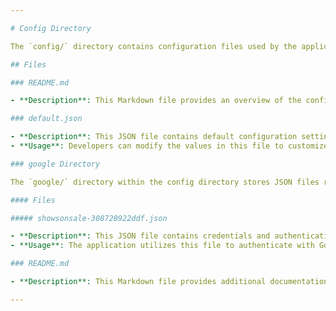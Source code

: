 ```yaml
---

# Config Directory

The `config/` directory contains configuration files used by the application to define various settings and parameters.

## Files

### README.md

- **Description**: This Markdown file provides an overview of the config directory and its contents, guiding developers on how to use and manage configuration files effectively.

### default.json

- **Description**: This JSON file contains default configuration settings for the application. It defines key-value pairs representing different configuration parameters such as database connection details, API endpoints, and environment-specific variables.
- **Usage**: Developers can modify the values in this file to customize the application's behavior according to their requirements.

### google Directory

The `google/` directory within the config directory stores JSON files related to Google services used by the application.

#### Files

##### showsonsale-308728922ddf.json

- **Description**: This JSON file contains credentials and authentication information required to access Google services, specifically related to the "ShowsOnSale" functionality.
- **Usage**: The application utilizes this file to authenticate with Google APIs, such as Google Sheets and Google Drive, enabling integration with these services for functionalities like data storage and retrieval.

### README.md

- **Description**: This Markdown file provides additional documentation specific to the `google/` directory within the config directory, explaining the purpose and usage of Google-related configuration files.

---
```

